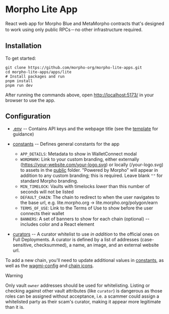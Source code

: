 # Morpho Lite App

React web app for Morpho Blue and MetaMorpho contracts that's designed to work using only public RPCs－no other infrastructure required.

## Installation

To get started:

```shell
git clone https://github.com/morpho-org/morpho-lite-apps.git
cd morpho-lite-apps/apps/lite
# Install packages and run
pnpm install
pnpm run dev
```

After running the commands above, open [http://localhost:5173/](http://localhost:5173/) in your browser to use the app.

## Configuration

- [.env](/apps/lite/.env) -- Contains API keys and the webpage title (see the [template](/apps/lite/.env.template) for guidance)
- [constants](/apps/lite/src/lib/constants.tsx) -- Defines general constants for the app

  - `APP_DETAILS`: Metadata to show in WalletConnect modal
  - `WORDMARK`: Link to your custom branding, either externally (https://your-website.com/your-logo.svg) or locally (/your-logo.svg) to assets in the [public](/apps/lite/public) folder. "Powered by Morpho" will appear in addition to any custom branding; this is required. Leave blank `""` for standard Morpho branding.
  - `MIN_TIMELOCK`: Vaults with timelocks _lower_ than this number of seconds will not be listed
  - `DEFAULT_CHAIN`: The chain to redirect to when the user navigates to the base url, e.g. lite.morpho.org → lite.morpho.org/polygon/earn
  - `TERMS_OF_USE`: Link to the Terms of Use to show before the user connects their wallet
  - `BANNERS`: A set of banners to show for each chain (optional) -- includes color and a React element

- [curators](/apps/lite/src/lib/curators.ts) -- A curator whitelist to use _in addition_ to the official ones on Full Deployments. A curator is defined by a list of addresses (case-sensitive, checksummed), a name, an image, and an external website url.

To add a new chain, you'll need to update additional values in [constants](/apps/lite/src/lib/constants.tsx), as well as the [wagmi-config](/apps/lite/src/lib/wagmi-config.ts) and [chain icons](/packages/uikit/src/components/chain-icon.tsx).

> [!WARNING]
> Only vault `owner` addresses should be used for whitelisting. Listing or checking against other vault attributes
> (like `curator`) is dangerous as those roles can be assigned without acceptance, i.e. a scammer could assign a
> whitelisted party as their scam's curator, making it appear more legitimate than it is.
